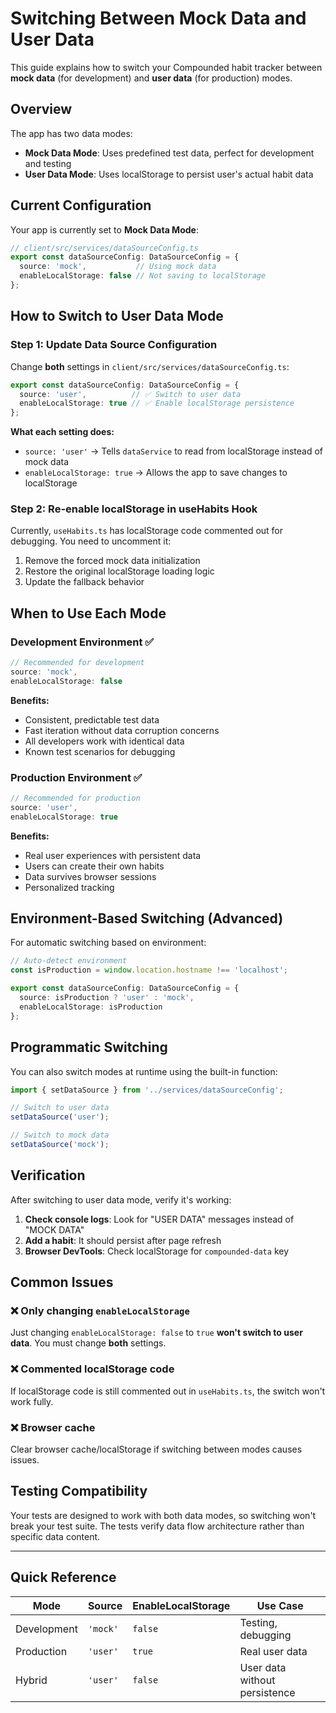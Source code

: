
# Switching Between Mock Data and User Data

This guide explains how to switch your Compounded habit tracker between **mock data** (for development) and **user data** (for production) modes.

## Overview

The app has two data modes:
- **Mock Data Mode**: Uses predefined test data, perfect for development and testing
- **User Data Mode**: Uses localStorage to persist user's actual habit data

## Current Configuration

Your app is currently set to **Mock Data Mode**:

```typescript
// client/src/services/dataSourceConfig.ts
export const dataSourceConfig: DataSourceConfig = {
  source: 'mock',           // Using mock data
  enableLocalStorage: false // Not saving to localStorage
};
```

## How to Switch to User Data Mode

### Step 1: Update Data Source Configuration

Change **both** settings in `client/src/services/dataSourceConfig.ts`:

```typescript
export const dataSourceConfig: DataSourceConfig = {
  source: 'user',          // ✅ Switch to user data
  enableLocalStorage: true // ✅ Enable localStorage persistence
};
```

**What each setting does:**
- `source: 'user'` → Tells `dataService` to read from localStorage instead of mock data
- `enableLocalStorage: true` → Allows the app to save changes to localStorage

### Step 2: Re-enable localStorage in useHabits Hook

Currently, `useHabits.ts` has localStorage code commented out for debugging. You need to uncomment it:

1. Remove the forced mock data initialization
2. Restore the original localStorage loading logic
3. Update the fallback behavior

## When to Use Each Mode

### Development Environment ✅
```typescript
// Recommended for development
source: 'mock',
enableLocalStorage: false
```

**Benefits:**
- Consistent, predictable test data
- Fast iteration without data corruption concerns
- All developers work with identical data
- Known test scenarios for debugging

### Production Environment ✅
```typescript
// Recommended for production
source: 'user', 
enableLocalStorage: true
```

**Benefits:**
- Real user experiences with persistent data
- Users can create their own habits
- Data survives browser sessions
- Personalized tracking

## Environment-Based Switching (Advanced)

For automatic switching based on environment:

```typescript
// Auto-detect environment
const isProduction = window.location.hostname !== 'localhost';

export const dataSourceConfig: DataSourceConfig = {
  source: isProduction ? 'user' : 'mock',
  enableLocalStorage: isProduction
};
```

## Programmatic Switching

You can also switch modes at runtime using the built-in function:

```typescript
import { setDataSource } from '../services/dataSourceConfig';

// Switch to user data
setDataSource('user');

// Switch to mock data  
setDataSource('mock');
```

## Verification

After switching to user data mode, verify it's working:

1. **Check console logs**: Look for "USER DATA" messages instead of "MOCK DATA"
2. **Add a habit**: It should persist after page refresh
3. **Browser DevTools**: Check localStorage for `compounded-data` key

## Common Issues

### ❌ Only changing `enableLocalStorage`
Just changing `enableLocalStorage: false` to `true` **won't switch to user data**. You must change **both** settings.

### ❌ Commented localStorage code
If localStorage code is still commented out in `useHabits.ts`, the switch won't work fully.

### ❌ Browser cache
Clear browser cache/localStorage if switching between modes causes issues.

## Testing Compatibility

Your tests are designed to work with both data modes, so switching won't break your test suite. The tests verify data flow architecture rather than specific data content.

---

## Quick Reference

| Mode | Source | EnableLocalStorage | Use Case |
|------|--------|-------------------|----------|
| Development | `'mock'` | `false` | Testing, debugging |
| Production | `'user'` | `true` | Real user data |
| Hybrid | `'user'` | `false` | User data without persistence |
